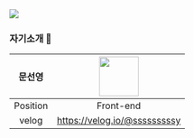 <!--
**moonseonyeong/moonseonyeong** is a ✨ _special_ ✨ repository because its `README.md` (this file) appears on your GitHub profile.

Here are some ideas to get you started:

- 🔭 I’m currently working on ...
- 🌱 I’m currently learning ...
- 👯 I’m looking to collaborate on ...
- 🤔 I’m looking for help with ...
- 💬 Ask me about ...
- 📫 How to reach me: ...
- 😄 Pronouns: ...
- ⚡ Fun fact: ...
-->

<img src="https://capsule-render.vercel.app/api?type=waving&&color=gradient&section=header&reversal=false&height=170&text=hello&fontColor=#ffffff&fontSize=30&fontAlign=50&fontAlignY=50" />



### 자기소개 🌝

|문선영|<img src="https://user-images.githubusercontent.com/83907511/141394621-5c5980b9-e5d0-43a9-a9ef-0eed048b7203.png" width=70>|
|:-------------:|:-------------:|
|Position|Front-end|
|velog|https://velog.io/@sssssssssy|


